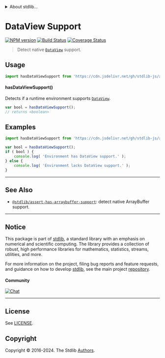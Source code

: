 <!--

@license Apache-2.0

Copyright (c) 2021 The Stdlib Authors.

Licensed under the Apache License, Version 2.0 (the "License");
you may not use this file except in compliance with the License.
You may obtain a copy of the License at

   http://www.apache.org/licenses/LICENSE-2.0

Unless required by applicable law or agreed to in writing, software
distributed under the License is distributed on an "AS IS" BASIS,
WITHOUT WARRANTIES OR CONDITIONS OF ANY KIND, either express or implied.
See the License for the specific language governing permissions and
limitations under the License.

-->


<details>
  <summary>
    About stdlib...
  </summary>
  <p>We believe in a future in which the web is a preferred environment for numerical computation. To help realize this future, we've built stdlib. stdlib is a standard library, with an emphasis on numerical and scientific computation, written in JavaScript (and C) for execution in browsers and in Node.js.</p>
  <p>The library is fully decomposable, being architected in such a way that you can swap out and mix and match APIs and functionality to cater to your exact preferences and use cases.</p>
  <p>When you use stdlib, you can be absolutely certain that you are using the most thorough, rigorous, well-written, studied, documented, tested, measured, and high-quality code out there.</p>
  <p>To join us in bringing numerical computing to the web, get started by checking us out on <a href="https://github.com/stdlib-js/stdlib">GitHub</a>, and please consider <a href="https://opencollective.com/stdlib">financially supporting stdlib</a>. We greatly appreciate your continued support!</p>
</details>

# DataView Support

[![NPM version][npm-image]][npm-url] [![Build Status][test-image]][test-url] [![Coverage Status][coverage-image]][coverage-url] <!-- [![dependencies][dependencies-image]][dependencies-url] -->

> Detect native [`DataView`][mdn-dataview] support.



<section class="usage">

## Usage

```javascript
import hasDataViewSupport from 'https://cdn.jsdelivr.net/gh/stdlib-js/assert-has-dataview-support@deno/mod.js';
```

#### hasDataViewSupport()

Detects if a runtime environment supports [`DataView`][mdn-dataview].

```javascript
var bool = hasDataViewSupport();
// returns <boolean>
```

</section>

<!-- /.usage -->

<section class="examples">

## Examples

<!-- eslint no-undef: "error" -->

```javascript
import hasDataViewSupport from 'https://cdn.jsdelivr.net/gh/stdlib-js/assert-has-dataview-support@deno/mod.js';

var bool = hasDataViewSupport();
if ( bool ) {
    console.log( 'Environment has DataView support.' );
} else {
    console.log( 'Environment lacks DataView support.' );
}
```

</section>

<!-- /.examples -->



<!-- Section for related `stdlib` packages. Do not manually edit this section, as it is automatically populated. -->

<section class="related">

* * *

## See Also

-   <span class="package-name">[`@stdlib/assert-has-arraybuffer-support`][@stdlib/assert/has-arraybuffer-support]</span><span class="delimiter">: </span><span class="description">detect native ArrayBuffer support.</span>

</section>

<!-- /.related -->

<!-- Section for all links. Make sure to keep an empty line after the `section` element and another before the `/section` close. -->


<section class="main-repo" >

* * *

## Notice

This package is part of [stdlib][stdlib], a standard library with an emphasis on numerical and scientific computing. The library provides a collection of robust, high performance libraries for mathematics, statistics, streams, utilities, and more.

For more information on the project, filing bug reports and feature requests, and guidance on how to develop [stdlib][stdlib], see the main project [repository][stdlib].

#### Community

[![Chat][chat-image]][chat-url]

---

## License

See [LICENSE][stdlib-license].


## Copyright

Copyright &copy; 2016-2024. The Stdlib [Authors][stdlib-authors].

</section>

<!-- /.stdlib -->

<!-- Section for all links. Make sure to keep an empty line after the `section` element and another before the `/section` close. -->

<section class="links">

[npm-image]: http://img.shields.io/npm/v/@stdlib/assert-has-dataview-support.svg
[npm-url]: https://npmjs.org/package/@stdlib/assert-has-dataview-support

[test-image]: https://github.com/stdlib-js/assert-has-dataview-support/actions/workflows/test.yml/badge.svg?branch=v0.2.1
[test-url]: https://github.com/stdlib-js/assert-has-dataview-support/actions/workflows/test.yml?query=branch:v0.2.1

[coverage-image]: https://img.shields.io/codecov/c/github/stdlib-js/assert-has-dataview-support/main.svg
[coverage-url]: https://codecov.io/github/stdlib-js/assert-has-dataview-support?branch=main

<!--

[dependencies-image]: https://img.shields.io/david/stdlib-js/assert-has-dataview-support.svg
[dependencies-url]: https://david-dm.org/stdlib-js/assert-has-dataview-support/main

-->

[chat-image]: https://img.shields.io/gitter/room/stdlib-js/stdlib.svg
[chat-url]: https://app.gitter.im/#/room/#stdlib-js_stdlib:gitter.im

[stdlib]: https://github.com/stdlib-js/stdlib

[stdlib-authors]: https://github.com/stdlib-js/stdlib/graphs/contributors

[cli-section]: https://github.com/stdlib-js/assert-has-dataview-support#cli
[cli-url]: https://github.com/stdlib-js/assert-has-dataview-support/tree/cli
[@stdlib/assert-has-dataview-support]: https://github.com/stdlib-js/assert-has-dataview-support/tree/main

[umd]: https://github.com/umdjs/umd
[es-module]: https://developer.mozilla.org/en-US/docs/Web/JavaScript/Guide/Modules

[deno-url]: https://github.com/stdlib-js/assert-has-dataview-support/tree/deno
[deno-readme]: https://github.com/stdlib-js/assert-has-dataview-support/blob/deno/README.md
[umd-url]: https://github.com/stdlib-js/assert-has-dataview-support/tree/umd
[umd-readme]: https://github.com/stdlib-js/assert-has-dataview-support/blob/umd/README.md
[esm-url]: https://github.com/stdlib-js/assert-has-dataview-support/tree/esm
[esm-readme]: https://github.com/stdlib-js/assert-has-dataview-support/blob/esm/README.md
[branches-url]: https://github.com/stdlib-js/assert-has-dataview-support/blob/main/branches.md

[stdlib-license]: https://raw.githubusercontent.com/stdlib-js/assert-has-dataview-support/main/LICENSE

[mdn-dataview]: https://developer.mozilla.org/en-US/docs/Web/JavaScript/Reference/Global_Objects/DataView

<!-- <related-links> -->

[@stdlib/assert/has-arraybuffer-support]: https://github.com/stdlib-js/assert-has-arraybuffer-support/tree/deno

<!-- </related-links> -->

</section>

<!-- /.links -->
